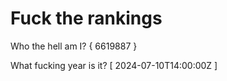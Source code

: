 # Fuck the rankings

Who the hell am I?
{ 6619887 }

What fucking year is it?
[ 2024-07-10T14:00:00Z ]
